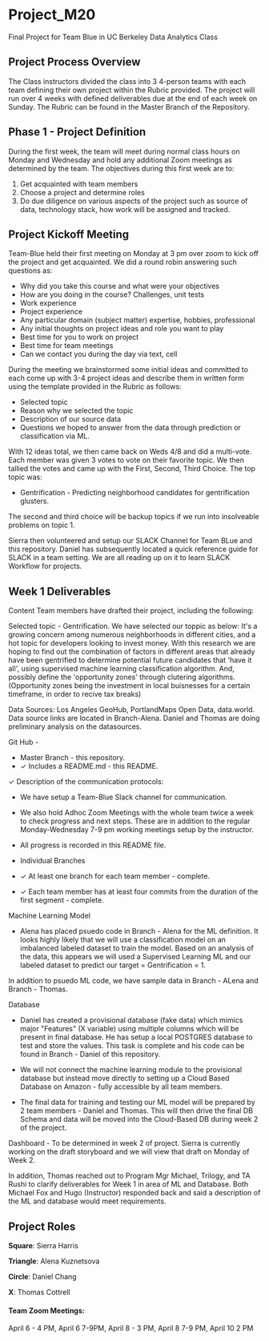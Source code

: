 # Project_M20
Final Project for Team Blue in UC Berkeley Data Analytics Class

## Project Process Overview
The Class instructors divided the class into 3 4-person teams with each team defining their own project within the Rubric provided. The project will run over 4 weeks with defined deliverables due at the end of each week on Sunday. The Rubric can be found in the Master Branch of the Repository. 

## Phase 1 - Project Definition
During the first week, the team will meet during normal class hours on Monday and Wednesday and hold any additional Zoom meetings as determined by the team. The objectives during this first week are to:
1) Get acquainted with team members
2) Choose a project and determine roles
3) Do due diligence on various aspects of the project such as source of data, technology stack, how work will be assigned and tracked. 

## Project Kickoff Meeting
Team-Blue held their first meeting on Monday at 3 pm over zoom to kick off the project and get acquainted. We did a round robin answering such questions as:

* Why did you take this course and what were your objectives
* How are you doing in the course? Challenges, unit tests
* Work experience
* Project experience
* Any particular domain (subject matter) expertise, hobbies, professional
* Any initial thoughts on project ideas and role you want to play
* Best time for you to work on project
* Best time for team meetings
* Can we contact you during the day via text, cell

During the meeting we brainstormed some initial ideas and committed to each come up with 3-4 project ideas and describe them in written form using the template provided in the Rubric as follows:

* Selected topic
* Reason why we selected the topic
* Description of our source data
* Questions we hoped to answer from the data through prediction or classification via ML. 

With 12 ideas total, we then came back on Weds 4/8 and did a multi-vote. Each member was given 3 votes to vote on their favorite topic. We then tallied the votes and came up with the First, Second, Third Choice. The top topic was:  

* Gentrification - Predicting neighborhood candidates for gentrification glusters. 

The second and third choice will be backup topics if we run into insolveable problems on topic 1. 

Sierra then volunteered and setup our SLACK Channel for Team BLue and this repository. Daniel has subsequently located a quick reference guide for SLACK in a team setting. We are all reading up on it to learn SLACK Workflow for projects. 

## Week 1 Deliverables
Content Team members have drafted their project, including the following:

Selected topic - Gentrification. We have selected our toppic as below: 
It's a growing concern among numerous neighborhoods in different cities, and a hot topic for developers looking to invest money. With this research we are hoping to find out the combination of factors in different areas that already have been gentrified to determine potential future candidates that 'have it all', using supervised machine learning classification algorithm. And, possibly define the 'opportunity zones' through clutering algorithms. (Opportunity zones being the investment in local buisnesses for a certain timeframe, in order to recive tax breaks) 

Data Sources: Los Angeles GeoHub, PortlandMaps Open Data, data.world. Data source links are located in Branch-Alena. Daniel and Thomas are doing preliminary analysis on the datasources. 

Git Hub -  
* Master Branch - this repository. 
* ✓ Includes a README.md - this README. 

✓ Description of the communication protocols:
* We have setup a Team-Blue Slack channel for communication. 
* We also hold Adhoc Zoom Meetings with the whole team twice a week to check progress and next steps. These are in addition to the regular Monday-Wednesday 7-9 pm working meetings setup by the instructor. 
* All progress is recorded in this README file. 

* Individual Branches 
* ✓ At least one branch for each team member - complete. 
* ✓ Each team member has at least four commits from the duration of the first segment - complete. 

Machine Learning Model 
* Alena has placed psuedo code in Branch - Alena for the ML definition. It looks highly likely that we will use a classification model on an imbalanced labeled dataset to train the model. Based on an analysis of the data, this appears we will used a Supervised Learning ML and our labeled dataset to predict our target = Gentrification = 1. 

In addition to psuedo ML code, we have sample data in Branch - ALena and Branch - Thomas.

Database 
* Daniel has created a provisional database (fake data) which mimics major "Features" (X variable) using multiple columns which will be present in final database. He has setup a local POSTGRES database to test and store the values. This task is complete and his code can be found in Branch - Daniel of this repository. 

* We will not connect the machine learning module to the provisional database but instead move directly to setting up a Cloud Based Database on Amazon - fully accessible by all team members. 

* The final data for training and testing our ML model will be prepared by 2 team members - Daniel and Thomas. This will then drive the final DB Schema and data will be moved into the Cloud-Based DB during week 2 of the project. 


Dashboard - To be determined in week 2 of project. Sierra is currently working on the draft storyboard and we will view that draft on Monday of Week 2.

In addition, Thomas reached out to Program Mgr Michael, Trilogy, and TA Rushi to clarify deliverables for Week 1 in area of ML and Database. Both Michael Fox and Hugo (Instructor) responded back and said a description of the ML and database would meet requirements.  

## Project Roles

**Square**: Sierra Harris

**Triangle**: Alena Kuznetsova

**Circle**: Daniel Chang

**X**: Thomas Cottrell

#### Team Zoom Meetings:

April 6 - 4 PM,
April 6  7-9PM,
April 8 - 3 PM,
April 8 7-9 PM,
April 10 2 PM
